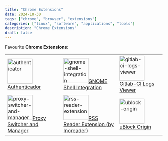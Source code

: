 ```yaml
---
title: "Chrome Extensions"
date: 2024-10-30
tags: ["chrome", "browser", "extensions"]
categories: ["linux", "software", "applications", "tools"]
description: "Chrome Extensions"
draft: false
---
```


Favourite **Chrome Extensions**:

|      |    |    |
|  --  | -- | -- |
|  <a href="https://chromewebstore.google.com/detail/authenticator/bhghoamapcdpbohphigoooaddinpkbai"><img src="https://authenticator.cc/assets/logo/logo.svg" alt="authenticator" width="80" height="80">Authenticador</a>  |  <a href="https://chromewebstore.google.com/detail/gnome-shell-integration/gphhapmejobijbbhgpjhcjognlahblep"><img src="https://lh3.googleusercontent.com/dRDUauggVeTXnvQjdfnld4RlfMPaijXPw-KD48jGRLbASNY2X-JHLGGwOHKiybqhww1fwG33B1iCHw9NjjvGdaJPvA=s60" alt="gnome-shell-integration" width="80" height="80">GNOME Shell Integration</a>  |  <a href="https://chromewebstore.google.com/detail/gtlb-ci-logs-viewer/mjjniaplbhdjmhkmfknkbemfjghofaff"><img src="https://lh3.googleusercontent.com/cGNLCv-IZBdBWxGJnnsGhTlCql7Ql3L9g0YyW-70Rx3GI23Rm8vMSxhV-J3BtTWUKwhbnQr0h1DT7eX5hNQMjTckqQ=s60" alt="gitlab-ci-logs-viewer" width="80" height="80">Gitlab-CI Logs Viewer</a>  |
|  <a href="https://chromewebstore.google.com/detail/proxy-switcher-and-manage/onnfghpihccifgojkpnnncpagjcdbjod"><img src="https://lh3.googleusercontent.com/9JXImLogFEFil7Qx4_qBCtehFqb-cP7Nn4p66PlRafT9QcZ39eKaPXr-t1LeU-tJWz-iZCACqQC7F_8GZV97S6e2=s60" alt="proxy-switcher-and-manager" width="80" height="80">Proxy Switcher and Manager</a>  |  <a href="https://chromewebstore.google.com/detail/rss-reader-extension-by-i/kfimphpokifbjgmjflanmfeppcjimgah"><img src="https://lh3.googleusercontent.com/_zij22GOvWGmeIb7D3HelgDJKa-GpqmXfX1s2vS-xZAcn8hbQaWiFCbUWv9ZSTD2eCN4b-o07koygZ0sR0yY3xEBzQ=s60" alt="rss-reader-extension" width="80" height="80">RSS Reader Extension (by Inoreader)</a>   |  <a href="https://chromewebstore.google.com/detail/ublock-origin/cjpalhdlnbpafiamejdnhcphjbkeiagm"><img src="https://lh3.googleusercontent.com/rrgyVBVte7CfjjeTU-rCHDKba7vtq-yn3o8-10p5b6QOj_2VCDAO3VdggV5fUnugbG2eDGPPjoJ9rsiU_tUZBExgLGc=s60" alt="ublock-origin" width="80" height="80">uBlock Origin</a>   |